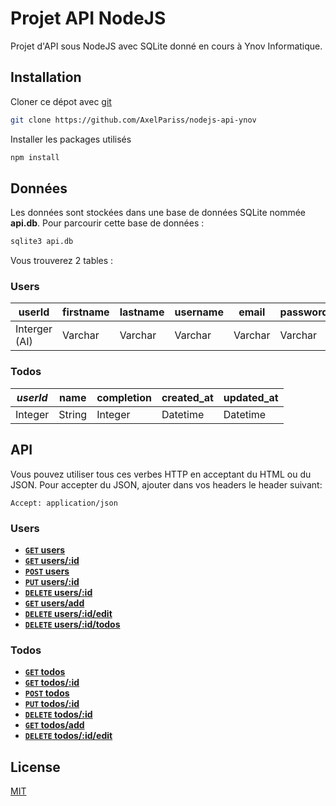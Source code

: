 # Projet API NodeJS

Projet d'API sous NodeJS avec SQLite donné en cours à Ynov Informatique.

## Installation

Cloner ce dépot avec [git](https://git-scm.com/downloads)

```bash
git clone https://github.com/AxelPariss/nodejs-api-ynov
```

Installer les packages utilisés
```bash
npm install
```

## Données

Les données sont stockées dans une base de données SQLite nommée **api.db**. Pour parcourir cette base de données :

```bash
sqlite3 api.db
```

Vous trouverez 2 tables :

### Users
**userId** | firstname | lastname | username | email | password | createdAt | updatedAt
--- | --- | --- | --- | --- | --- | --- | ---
Interger (AI) | Varchar | Varchar | Varchar | Varchar | Varchar | Datetime | Datetime

### Todos
***userId*** | name |completion | created_at | updated_at
--- | --- | --- | --- | ---
Integer | String | Integer | Datetime | Datetime

## API

Vous pouvez utiliser tous ces verbes HTTP en acceptant du HTML ou du JSON. Pour accepter du JSON, ajouter dans vos headers le header suivant:
```
Accept: application/json
```

### Users

- **[<code>GET</code> users](localhost:3000/users)**
- **[<code>GET</code> users/:id](localhost:3000/users/{id})**
- **[<code>POST</code> users](localhost:3000/users)**
- **[<code>PUT</code> users/:id](localhost:3000/users/{id})**
- **[<code>DELETE</code> users/:id](localhost:3000/users/{id})**
- **[<code>GET</code> users/add](localhost:3000/users/add)**
- **[<code>DELETE</code> users/:id/edit](localhost:3000/users/{id}/edit)**
- **[<code>DELETE</code> users/:id/todos](localhost:3000/users/{id}/todos)**

### Todos

- **[<code>GET</code> todos](localhost:3000/todos)**
- **[<code>GET</code> todos/:id](localhost:3000/todos/{id})**
- **[<code>POST</code> todos](localhost:3000/todos)**
- **[<code>PUT</code> todos/:id](localhost:3000/todos/{id})**
- **[<code>DELETE</code> todos/:id](localhost:3000/todos/{id})**
- **[<code>GET</code> todos/add](localhost:3000/todos/add)**
- **[<code>DELETE</code> todos/:id/edit](localhost:3000/todos/{id}/edit)**

## License
[MIT](https://choosealicense.com/licenses/mit/)